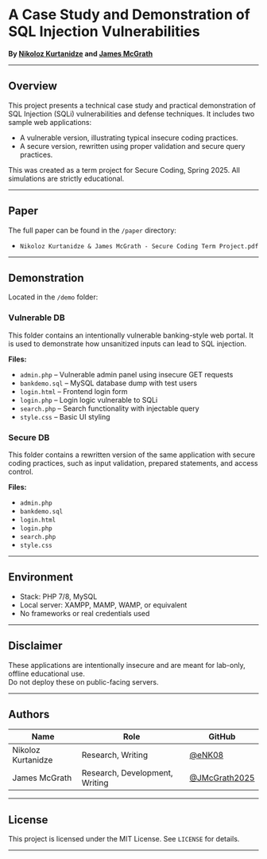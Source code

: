 # A Case Study and Demonstration of SQL Injection Vulnerabilities

**By [Nikoloz Kurtanidze](https://github.com/eNK08) and [James McGrath](https://github.com/JMcGrath2025)**  

---

## Overview

This project presents a technical case study and practical demonstration of SQL Injection (SQLi) vulnerabilities and defense techniques. It includes two sample web applications:

- A vulnerable version, illustrating typical insecure coding practices.
- A secure version, rewritten using proper validation and secure query practices.

This was created as a term project for Secure Coding, Spring 2025. All simulations are strictly educational.

---

## Paper

The full paper can be found in the `/paper` directory:
- `Nikoloz Kurtanidze & James McGrath - Secure Coding Term Project.pdf`

---

## Demonstration

Located in the `/demo` folder:

### Vulnerable DB

This folder contains an intentionally vulnerable banking-style web portal. It is used to demonstrate how unsanitized inputs can lead to SQL injection.

**Files:**
- `admin.php` – Vulnerable admin panel using insecure GET requests
- `bankdemo.sql` – MySQL database dump with test users
- `login.html` – Frontend login form
- `login.php` – Login logic vulnerable to SQLi
- `search.php` – Search functionality with injectable query
- `style.css` – Basic UI styling

### Secure DB

This folder contains a rewritten version of the same application with secure coding practices, such as input validation, prepared statements, and access control.

**Files:**
- `admin.php`
- `bankdemo.sql`
- `login.html`
- `login.php`
- `search.php`
- `style.css`

---

## Environment

- Stack: PHP 7/8, MySQL
- Local server: XAMPP, MAMP, WAMP, or equivalent
- No frameworks or real credentials used

---

## Disclaimer

These applications are intentionally insecure and are meant for lab-only, offline educational use.  
Do not deploy these on public-facing servers.

---

## Authors

| Name               | Role                       | GitHub                                           |
| ------------------ | -------------------------- | ------------------------------------------------ |
| Nikoloz Kurtanidze | Research, Writing | [@eNK08](https://github.com/eNK08)               |
| James McGrath      | Research, Development, Writing    | [@JMcGrath2025](https://github.com/JMcGrath2025) |

---

## License

This project is licensed under the MIT License. See `LICENSE` for details.

---

